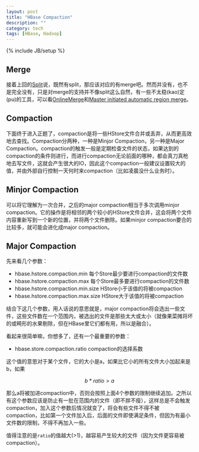 ```yaml
---
layout: post
title: "HBase Compaction"
description: ""
category: tech
tags: [HBase, Hadoop]
---
```

{% include JB/setup %}

Merge
---

接着上回的[Split](/tech/2015/12/28/hbase-split.html)说，既然有split，那应该对应的有merge吧。然而并没有，也不是完全没有，只是对merge的支持并不像split这么自然，有一些不太稳(kao)定(pu)的工具，可以看[OnlineMerge][1]和[Master initiated automatic region merge][2]。

Compaction
---
下面终于进入正题了，compaction是将一些HStore文件合并或丢弃，从而更高效地去查找。Compaction分两种，一种是Minjor Compaction，另一种是Major Compaction。compaction的触发一般是定期检查文件的状态，如果达到的compaction的条件则进行，而进行compaction无论前面的哪种，都会真刀真枪地去写文件，这就会产生很大的IO，因此这个compaction一般建议设置较大的值，并由外部自行控制一天何时来compaction（比如凌晨没什么业务时）。

Minjor Compaction
---
可以将它理解为一次合并，之后的major compaction相当于多次调用minjor compaction。它的操作是将相邻的两个较小的HStore文件合并，这会将两个文件内容重新写到一个新的位置，并将两个文件删除。如果minjor compaction要合的比较多，就可能会进化成major compaction。

Major Compaction
---
先来看几个参数：

- hbase.hstore.compaction.min 每个Store最少要进行compaction的文件数
- hbase.hstore.compaction.max 每个Store最多要进行compaction的文件数
- hbase.hstore.compaction.min.size HStore小于该值的将被compaction
- hbase.hstore.compaction.max.size HStore大于该值的将被compaction

结合下这几个参数，用人话说的意思就是，major compaction将会选出一些文件，这些文件数在一个范围内，被选出的文件是那些太大或太小（就像果菜摊将坏的或畸形的水果剔除，但在HBase里它们都有用，所以是融合）。

看起来很简单嘛，你想多了，还有一个最重要的参数：

- hbase.store.compaction.ratio compaction的选择系数

这个值的意思对于某个文件，它的大小是a，如果比它小的所有文件大小加起来是b，如果

$$ b * ratio > a $$

那么a将被加进compaction中，否则会按照上面4个参数的限制继续追加。之所以有这个参数应该是防止有一批在范围内的文件（即不胖不瘦），这样总是不会触发compaction，加入这个参数后情况就变了，将会有些文件不得不被compaction，比如第一个文件加入后，后面的文件即使满足条件，但因为有最小文件数的限制，不得不再加入一些。

值得注意的是`ratio`的值越大(>1)，越容易产生较大的文件（因为文件更容易被compaction）。

[1]: https://issues.apache.org/jira/browse/HBASE-7403
[2]: https://issues.apache.org/jira/browse/HBASE-7629
